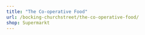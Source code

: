 ```yaml
---
title: "The Co-operative Food"
url: /bocking-churchstreet/the-co-operative-food/
shop: Supermarkt
---
```

